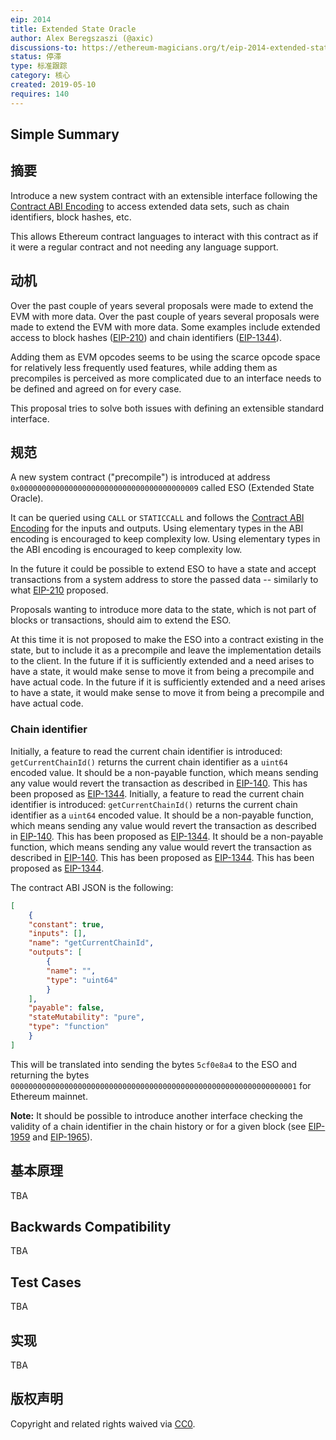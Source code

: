 ```yaml
---
eip: 2014
title: Extended State Oracle
author: Alex Beregszaszi (@axic)
discussions-to: https://ethereum-magicians.org/t/eip-2014-extended-state-oracle/3301
status: 停滞
type: 标准跟踪
category: 核心
created: 2019-05-10
requires: 140
---
```


## Simple Summary

## 摘要

Introduce a new system contract with an extensible interface following the [Contract ABI Encoding][] to access extended data sets, such as chain identifiers, block hashes, etc.

This allows Ethereum contract languages to interact with this contract as if it were a regular contract and not needing any language support.

## 动机

Over the past couple of years several proposals were made to extend the EVM with more data. Over the past couple of years several proposals were made to extend the EVM with more data. Some examples include extended access to block hashes ([EIP-210][]) and chain identifiers ([EIP-1344][]).

Adding them as EVM opcodes seems to be using the scarce opcode space for relatively less frequently used features, while adding them as precompiles is perceived as more complicated due to an interface needs to be defined and agreed on for every case.

This proposal tries to solve both issues with defining an extensible standard interface.

## 规范

A new system contract ("precompile") is introduced at address `0x0000000000000000000000000000000000000009` called ESO (Extended State Oracle).

It can be queried using `CALL` or `STATICCALL` and follows the [Contract ABI Encoding][] for the inputs and outputs. Using elementary types in the ABI encoding is encouraged to keep complexity low. Using elementary types in the ABI encoding is encouraged to keep complexity low.

In the future it could be possible to extend ESO to have a state and accept transactions from a system address to store the passed data -- similarly to what [EIP-210][] proposed.

Proposals wanting to introduce more data to the state, which is not part of blocks or transactions, should aim to extend the ESO.

At this time it is not proposed to make the ESO into a contract existing in the state, but to include it as a precompile and leave the implementation details to the client. In the future if it is sufficiently extended and a need arises to have a state, it would make sense to move it from being a precompile and have actual code. In the future if it is sufficiently extended and a need arises to have a state, it would make sense to move it from being a precompile and have actual code.

### Chain identifier

Initially, a feature to read the current chain identifier is introduced: `getCurrentChainId()` returns the current chain identifier as a `uint64` encoded value. It should be a non-payable function, which means sending any value would revert the transaction as described in [EIP-140][]. This has been proposed as [EIP-1344][]. Initially, a feature to read the current chain identifier is introduced: `getCurrentChainId()` returns the current chain identifier as a `uint64` encoded value. It should be a non-payable function, which means sending any value would revert the transaction as described in [EIP-140][]. This has been proposed as [EIP-1344][]. It should be a non-payable function, which means sending any value would revert the transaction as described in [EIP-140][]. This has been proposed as [EIP-1344][]. This has been proposed as [EIP-1344][].

The contract ABI JSON is the following:
```json
[
    {
    "constant": true,
    "inputs": [],
    "name": "getCurrentChainId",
    "outputs": [
        {
        "name": "",
        "type": "uint64"
        }
    ],
    "payable": false,
    "stateMutability": "pure",
    "type": "function"
    }
]
```

This will be translated into sending the bytes `5cf0e8a4` to the ESO and returning the bytes `0000000000000000000000000000000000000000000000000000000000000001` for Ethereum mainnet.

**Note:** It should be possible to introduce another interface checking the validity of a chain identifier in the chain history or for a given block (see [EIP-1959][] and [EIP-1965][]).

## 基本原理

TBA

## Backwards Compatibility

TBA

## Test Cases

TBA

## 实现

TBA

## 版权声明
Copyright and related rights waived via [CC0](../LICENSE.md).

[Contract ABI Encoding]: https://solidity.readthedocs.io/en/latest/abi-spec.html
[EIP-140]: ./eip-140.md
[EIP-210]: ./eip-210.md
[EIP-1344]: ./eip-1344.md
[EIP-1959]: https://github.com/ethereum/EIPs/pull/1959
[EIP-1965]: https://github.com/ethereum/EIPs/pull/1965
